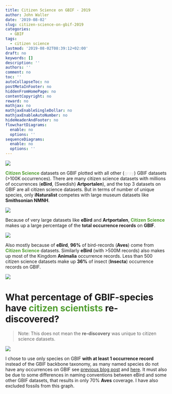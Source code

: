 ```yaml
---
title: Citizen Science on GBIF - 2019
author: John Waller
date: '2019-08-02'
slug: citizen-science-on-gbif-2019
categories:
  - GBIF
tags:
  - citizen science
lastmod: '2019-08-02T08:39:12+02:00'
draft: no
keywords: []
description: ''
authors: ''
comment: no
toc: ''
autoCollapseToc: no
postMetaInFooter: no
hiddenFromHomePage: no
contentCopyright: no
reward: no
mathjax: no
mathjaxEnableSingleDollar: no
mathjaxEnableAutoNumber: no
hideHeaderAndFooter: no
flowchartDiagrams:
  enable: no
  options: ''
sequenceDiagrams:
  enable: no
  options: ''
---
```



![](/post/2019-08-02-citizen-science-on-gbif-2019_files/datasetSpace.svg)

<span style="color:#509E2F"><b>Citizen Science</b></span> datasets on GBIF plotted with all other (<span style="color:#E8E8E8"><b>gray</b></span>) GBIF datasets (>100K occurrences). There are many citizen science datasets with millions of occurrences (**eBird**, (Swedish) **Artportalen**), and the top 3 datasets on GBIF are all citizen science datasets. But in terms of number of unique species, only **iNaturalist** competes with large museum datasets like **Smithsonian NMNH**. 

<!--more-->

![](/post/2019-08-02-citizen-science-on-gbif-2019_files/datasetSpeciesRank.svg)

Because of very large datasets like **eBird** and **Artportalen**, <span style="color:#509E2F"><b>Citizen Science</b></span> makes up a large percentage of the <span style="color:#231F20"><b>total occurrence records</b></span> on **GBIF**. 


![](/post/2019-08-02-citizen-science-on-gbif-2019_files/growthOfCitizenScienceSlide.svg)


Also mostly because of **eBird**, **96%** of bird-records (**Aves**) come from <span style="color:#509E2F"><b>Citizen Science</b></span> datasets. Similarly **eBird** (with >500M records) also makes up most of the Kingdom **Animalia** occurrence records. Less than 500 citizen science datasets make up **36%** of insect (**Insecta**) occurrence records on GBIF. 

![](/post/2019-08-02-citizen-science-on-gbif-2019_files/percentageRecordsCS.svg)


# What percentage of GBIF-species have <span style="color:#509E2F"><b>citizen scientists</b></span> re-discovered? 

> Note: This does not mean the **re-discovery** was unique to citizen science datasets. 

![](/post/2019-08-02-citizen-science-on-gbif-2019_files/percentageSpeciesCS.svg)


I chose to use only species on GBIF **with at least 1 occurrence record** instead of the GBIF backbone taxonomy, as many named species do not have any occurrences on GBIF see [previous blog post](https://data-blog.gbif.org/post/gbif-checklist-datasets-and-data-gaps/) and [here](https://data-blog.gbif.org/post/2019-04-23-gbif-checklist-datasets-and-data-gaps_files/popularGroupsCoverageBackbone.svg). It must also be due to some differences in naming conventions between eBird and some other GBIF datasets, that results in only 70% **Aves** coverage. I have also excluded fossils from this graph.



<!--more-->

